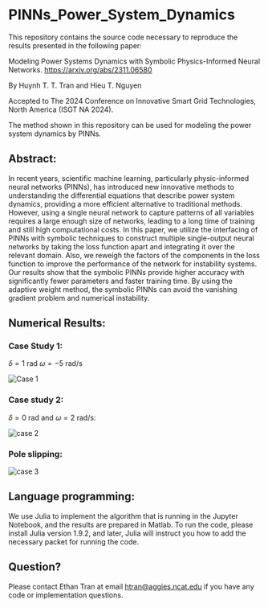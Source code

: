 # PINNs_Power_System_Dynamics

This repository contains the source code necessary to reproduce the results presented in the following paper:

Modeling Power Systems Dynamics with Symbolic Physics-Informed Neural Networks.
https://arxiv.org/abs/2311.06580

By Huynh T. T. Tran and Hieu T. Nguyen

Accepted to The 2024 Conference on Innovative Smart Grid Technologies, North America (ISGT NA 2024).

The method shown in this repository can be used for modeling the power system dynamics by PINNs.

## Abstract:
In recent years, scientific machine learning, particularly physic-informed neural networks (PINNs), has introduced new innovative methods to understanding the differential equations that describe power system dynamics, providing a more efficient alternative to traditional methods. However, using a single neural network to capture patterns of all variables requires a large enough size of networks, leading to a long time of training and still high computational costs. In this paper, we utilize the interfacing of PINNs with symbolic techniques to construct multiple single-output neural networks by taking the loss function apart and integrating it over the relevant domain. Also, we reweigh the factors of the components in the loss function to improve the performance of the network for instability systems.
Our results show that the symbolic PINNs provide higher accuracy with significantly fewer parameters and faster training time. By using the adaptive weight method, the symbolic PINNs can avoid the vanishing gradient problem and numerical instability.

## Numerical Results:
### Case Study 1:

$\delta = 1$ rad $\omega = -5$ rad/s

![Case 1](https://github.com/ThanhEthan/PINNs_Power_System_Dynamics/assets/115194407/2af034e1-2328-4db3-97db-3511cf13be8b)


### Case study 2:

$\delta = 0$ rad and $\omega = 2$ rad/s:

![case 2](https://github.com/ThanhEthan/PINNs_Power_System_Dynamics/assets/115194407/3ef98cc5-6cd2-44ed-bae3-46e9cd9fa973)


### Pole slipping:
![case 3](https://github.com/ThanhEthan/PINNs_Power_System_Dynamics/assets/115194407/8b35c88e-48a0-4c8f-9a79-2fcf33fb08c1)



## Language programming:
We use Julia to implement the algorithm that is running in the Jupyter Notebook, and the results are prepared in Matlab.
To run the code, please install Julia version 1.9.2, and later, Julia will instruct you how to add the necessary packet for running the code.

## Question?
Please contact Ethan Tran at email htran@aggies.ncat.edu if you have any code or implementation questions.

